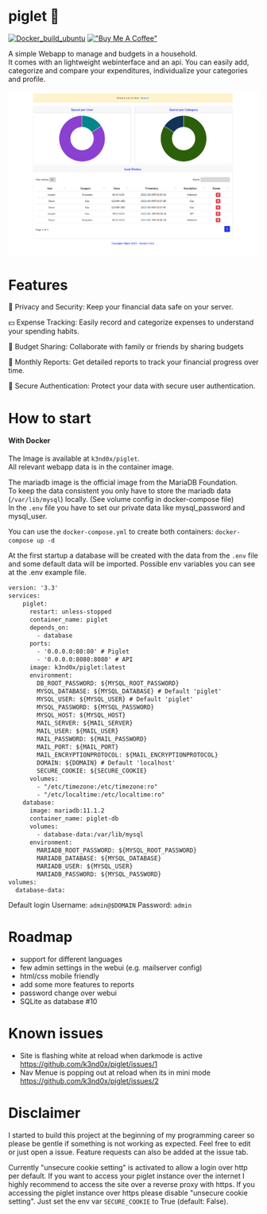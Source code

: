 # piglet :pig:
[![Docker_build_ubuntu](https://github.com/k3nd0x/piglet/actions/workflows/docker-build_push.yml/badge.svg)](https://github.com/k3nd0x/piglet/actions/workflows/docker-build_push.yml)
[!["Buy Me A Coffee"](https://www.buymeacoffee.com/assets/img/custom_images/orange_img.png)](https://www.buymeacoffee.com/k3nd0x)

A simple Webapp to manage and budgets in a household. \
It comes with an lightweight webinterface and an api.
You can easily add, categorize and compare your expenditures, individualize your categories and profile. 

![Dashboard](DOCS/piglet_dashboard.PNG)

# Features
📌 Privacy and Security: Keep your financial data safe on your server.

💵 Expense Tracking: Easily record and categorize expenses to understand your spending habits.

🔄 Budget Sharing: Collaborate with family or friends by sharing budgets

📅 Monthly Reports: Get detailed reports to track your financial progress over time.

🔐 Secure Authentication: Protect your data with secure user authentication.

# How to start
#### With Docker
The Image is available at `k3nd0x/piglet`. \
All relevant webapp data is in the container image.

The mariadb image is the official image from the MariaDB Foundation. \
To keep the data consistent you only have to store the mariadb data (`/var/lib/mysql`) locally. (See volume config in docker-compose file) \
In the `.env` file you have to set our private data like mysql_password and mysql_user. 

You can use the `docker-compose.yml` to create both containers: `docker-compose up -d`

At the first startup a database will be created with the data from the `.env` file and some default data will be imported.
Possible env variables you can see at the .env example file.
```
version: '3.3'
services:
    piglet:
      restart: unless-stopped
      container_name: piglet
      depends_on:
        - database
      ports:
        - '0.0.0.0:80:80' # Piglet
        - '0.0.0.0:8080:8080' # API
      image: k3nd0x/piglet:latest
      environment:
        DB_ROOT_PASSWORD: ${MYSQL_ROOT_PASSWORD}
        MYSQL_DATABASE: ${MYSQL_DATABASE} # Default 'piglet'
        MYSQL_USER: ${MYSQL_USER} # Default 'piglet'
        MYSQL_PASSWORD: ${MYSQL_PASSWORD}
        MYSQL_HOST: ${MYSQL_HOST}
        MAIL_SERVER: ${MAIL_SERVER}
        MAIL_USER: ${MAIL_USER}
        MAIL_PASSWORD: ${MAIL_PASSWORD}
        MAIL_PORT: ${MAIL_PORT}
        MAIL_ENCRYPTIONPROTOCOL: ${MAIL_ENCRYPTIONPROTOCOL}
        DOMAIN: ${DOMAIN} # Default 'localhost'
        SECURE_COOKIE: ${SECURE_COOKIE}
      volumes:
        - "/etc/timezone:/etc/timezone:ro"
        - "/etc/localtime:/etc/localtime:ro"
    database:
      image: mariadb:11.1.2
      container_name: piglet-db
      volumes:
        - database-data:/var/lib/mysql
      environment:
        MARIADB_ROOT_PASSWORD: ${MYSQL_ROOT_PASSWORD}
        MARIADB_DATABASE: ${MYSQL_DATABASE}
        MARIADB_USER: ${MYSQL_USER}
        MARIADB_PASSWORD: ${MYSQL_PASSWORD}
volumes:
  database-data:
```

Default login 
Username: `admin@$DOMAIN`
Password: `admin`

# Roadmap
- support for different languages
- few admin settings in the webui (e.g. mailserver config)
- html/css mobile friendly
- add some more features to reports
- password change over webui
- SQLite as database #10

# Known issues
- Site is flashing white at reload when darkmode is active https://github.com/k3nd0x/piglet/issues/1
- Nav Menue is popping out at reload when its in mini mode https://github.com/k3nd0x/piglet/issues/2

# Disclaimer

I started to build this project at the beginning of my programming career so please be gentle if something is not working as expected.
Feel free to edit or just open a issue. Feature requests can also be added at the issue tab.

Currently "unsecure cookie setting" is activated to allow a login over http per default.
If you want to access your piglet instance over the internet I highly recommend to access the site over a reverse proxy with https.
If you accessing the piglet instance over https please disable "unsecure cookie setting". Just set the env var `SECURE_COOKIE` to True (default: False).

